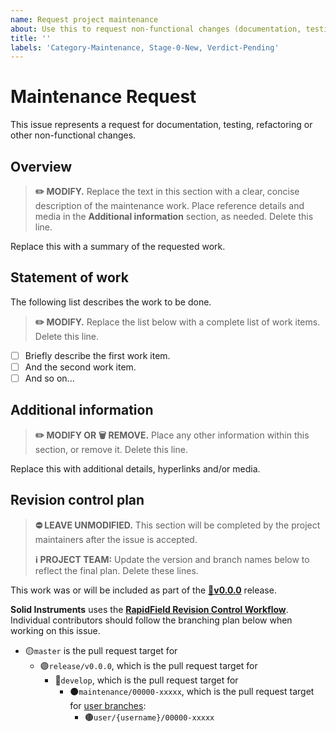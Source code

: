 ```yaml
---
name: Request project maintenance
about: Use this to request non-functional changes (documentation, testing, refactoring, etc).
title: ''
labels: 'Category-Maintenance, Stage-0-New, Verdict-Pending'
---
```


# Maintenance Request

This issue represents a request for documentation, testing, refactoring or other non-functional changes.

## Overview

> **:pencil2: MODIFY.** Replace the text in this section with a clear, concise description of the maintenance work. Place reference details and media in the **Additional information** section, as needed. Delete this line.

Replace this with a summary of the requested work.

## Statement of work

The following list describes the work to be done.

> **:pencil2: MODIFY.** Replace the list below with a complete list of work items. Delete this line.

- [ ] Briefly describe the first work item.
- [ ] And the second work item.
- [ ] And so on...

## Additional information

> **:pencil2: MODIFY OR :wastebasket: REMOVE.** Place any other information within this section, or remove it. Delete this line.

Replace this with additional details, hyperlinks and/or media.

## Revision control plan

> **:no_entry: LEAVE UNMODIFIED.** This section will be completed by the project maintainers after the issue is accepted.
>
> **:information_source: PROJECT TEAM:** Update the version and branch names below to reflect the final plan. Delete these lines.

This work was or will be included as part of the [**:bookmark:v0.0.0**](https://github.com/RapidField/solid-instruments/labels/Version-0.0.0) release.

**Solid Instruments** uses the [**RapidField Revision Control Workflow**](https://github.com/RapidField/solid-instruments/blob/master/CONTRIBUTING.md#arrows_clockwise-revision-control-workflow). Individual contributors should follow the branching plan below when working on this issue.

- :yellow_circle:`master` is the pull request target for
  - :purple_circle:`release/v0.0.0`, which is the pull request target for
    - :large_blue_circle:`develop`, which is the pull request target for
      - :black_circle:`maintenance/00000-xxxxx`, which is the pull request target for [user branches](https://github.com/RapidField/solid-instruments/blob/master/CONTRIBUTING.md#brown_circle-user-branches):
        - :brown_circle:`user/{username}/00000-xxxxx`